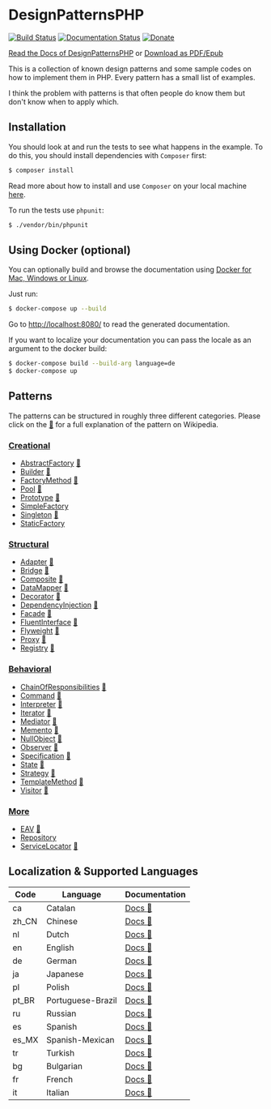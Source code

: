 # DesignPatternsPHP

[![Build Status](https://github.com/domnikl/DesignPatternsPHP/workflows/CI/badge.svg)](https://github.com/domnikl/DesignPatternsPHP/actions)
[![Documentation Status](https://readthedocs.org/projects/designpatternsphp/badge/?version=latest)](https://readthedocs.org/projects/designpatternsphp/?badge=latest)
[![Donate](https://img.shields.io/badge/donate-paypal-blue.svg?style=flat-square)](https://paypal.me/DominikLiebler)

[Read the Docs of DesignPatternsPHP](http://designpatternsphp.readthedocs.org)
or [Download as PDF/Epub](https://readthedocs.org/projects/designpatternsphp/downloads/)

This is a collection of known design patterns and some sample codes on how to implement them in PHP. Every pattern has a small list of examples.

I think the problem with patterns is that often people do know them but don't know when to apply which.

## Installation
You should look at and run the tests to see what happens in the example.
To do this, you should install dependencies with `Composer` first:

```bash
$ composer install
```

Read more about how to install and use `Composer` on your local machine [here](https://getcomposer.org/doc/00-intro.md#installation-linux-unix-osx).

To run the tests use `phpunit`:

```bash
$ ./vendor/bin/phpunit
```

## Using Docker (optional)

You can optionally build and browse the documentation using [Docker for Mac, Windows or Linux](https://docs.docker.com/compose/install/).

Just run:

```bash
$ docker-compose up --build
```

Go to [http://localhost:8080/](http://localhost:8080/) to read the generated documentation.

If you want to localize your documentation you can pass the locale as an argument to the docker build:

```bash
$ docker-compose build --build-arg language=de
$ docker-compose up
```

## Patterns

The patterns can be structured in roughly three different categories. Please click on the [:notebook:](http://en.wikipedia.org/wiki/Software_design_pattern) for a full explanation of the pattern on Wikipedia.

### [Creational](Creational)

* [AbstractFactory](Creational/AbstractFactory) [:notebook:](http://en.wikipedia.org/wiki/Abstract_factory_pattern)
* [Builder](Creational/Builder) [:notebook:](http://en.wikipedia.org/wiki/Builder_pattern)
* [FactoryMethod](Creational/FactoryMethod) [:notebook:](http://en.wikipedia.org/wiki/Factory_method_pattern)
* [Pool](Creational/Pool) [:notebook:](http://en.wikipedia.org/wiki/Object_pool_pattern)
* [Prototype](Creational/Prototype) [:notebook:](http://en.wikipedia.org/wiki/Prototype_pattern)
* [SimpleFactory](Creational/SimpleFactory)
* [Singleton](Creational/Singleton) [:notebook:](http://en.wikipedia.org/wiki/Singleton_pattern)
* [StaticFactory](Creational/StaticFactory)

### [Structural](Structural)

* [Adapter](Structural/Adapter) [:notebook:](http://en.wikipedia.org/wiki/Adapter_pattern)
* [Bridge](Structural/Bridge) [:notebook:](http://en.wikipedia.org/wiki/Bridge_pattern)
* [Composite](Structural/Composite) [:notebook:](http://en.wikipedia.org/wiki/Composite_pattern)
* [DataMapper](Structural/DataMapper) [:notebook:](http://en.wikipedia.org/wiki/Data_mapper_pattern)
* [Decorator](Structural/Decorator) [:notebook:](http://en.wikipedia.org/wiki/Decorator_pattern)
* [DependencyInjection](Structural/DependencyInjection) [:notebook:](http://en.wikipedia.org/wiki/Dependency_injection)
* [Facade](Structural/Facade) [:notebook:](http://en.wikipedia.org/wiki/Facade_pattern)
* [FluentInterface](Structural/FluentInterface) [:notebook:](http://en.wikipedia.org/wiki/Fluent_interface)
* [Flyweight](Structural/Flyweight) [:notebook:](https://en.wikipedia.org/wiki/Flyweight_pattern)
* [Proxy](Structural/Proxy) [:notebook:](http://en.wikipedia.org/wiki/Proxy_pattern)
* [Registry](Structural/Registry) [:notebook:](http://en.wikipedia.org/wiki/Service_locator_pattern)

### [Behavioral](Behavioral)

* [ChainOfResponsibilities](Behavioral/ChainOfResponsibilities) [:notebook:](http://en.wikipedia.org/wiki/Chain_of_responsibility_pattern)
* [Command](Behavioral/Command) [:notebook:](http://en.wikipedia.org/wiki/Command_pattern)
* [Interpreter](Behavioral/Interpreter) [:notebook:](https://en.wikipedia.org/wiki/Interpreter_pattern)  
* [Iterator](Behavioral/Iterator) [:notebook:](http://en.wikipedia.org/wiki/Iterator_pattern)
* [Mediator](Behavioral/Mediator) [:notebook:](http://en.wikipedia.org/wiki/Mediator_pattern)
* [Memento](Behavioral/Memento) [:notebook:](http://en.wikipedia.org/wiki/Memento_pattern)
* [NullObject](Behavioral/NullObject) [:notebook:](http://en.wikipedia.org/wiki/Null_Object_pattern)
* [Observer](Behavioral/Observer) [:notebook:](http://en.wikipedia.org/wiki/Observer_pattern)
* [Specification](Behavioral/Specification) [:notebook:](http://en.wikipedia.org/wiki/Specification_pattern)
* [State](Behavioral/State) [:notebook:](http://en.wikipedia.org/wiki/State_pattern)
* [Strategy](Behavioral/Strategy) [:notebook:](http://en.wikipedia.org/wiki/Strategy_pattern)
* [TemplateMethod](Behavioral/TemplateMethod) [:notebook:](http://en.wikipedia.org/wiki/Template_method_pattern)
* [Visitor](Behavioral/Visitor) [:notebook:](http://en.wikipedia.org/wiki/Visitor_pattern)

### [More](More)

* [EAV](More/EAV) [:notebook:](https://en.wikipedia.org/wiki/Entity%E2%80%93attribute%E2%80%93value_model)
* [Repository](More/Repository)
* [ServiceLocator](More/ServiceLocator) [:notebook:](http://en.wikipedia.org/wiki/Service_locator_pattern)

## Localization & Supported Languages

| Code  | Language  |    Documentation   |
| ------------------|-------------|------|
| ca    | Catalan   | [Docs :notebook:](https://designpatternsphp.readthedocs.io/ca/latest/README.html) |
| zh_CN | Chinese   | [Docs :notebook:](https://designpatternsphp.readthedocs.io/zh_CN/latest/README.html) |
| nl    | Dutch     | [Docs :notebook:](https://designpatternsphp.readthedocs.io/nl/latest/README.html) |
| en    | English   | [Docs :notebook:](https://designpatternsphp.readthedocs.io/en/latest/README.html) |
| de    | German    | [Docs :notebook:](https://designpatternsphp.readthedocs.io/de/latest/README.html) |
| ja    | Japanese  | [Docs :notebook:](https://designpatternsphp.readthedocs.io/ja/latest/README.html) |
| pl    | Polish    | [Docs :notebook:](https://designpatternsphp.readthedocs.io/pl/latest/README.html) |
| pt_BR | Portuguese-Brazil | [Docs :notebook:](https://designpatternsphp.readthedocs.io/pt_BR/latest/README.html) |
| ru    | Russian   | [Docs :notebook:](https://designpatternsphp.readthedocs.io/ru/latest/README.html) |
| es    | Spanish   | [Docs :notebook:](https://designpatternsphp.readthedocs.io/es/latest/README.html) |
| es_MX | Spanish-Mexican | [Docs :notebook:](https://designpatternsphp.readthedocs.io/es_MX/latest/README.html) |
| tr    | Turkish   | [Docs :notebook:](https://designpatternsphp.readthedocs.io/tr/latest/README.html) |
| bg    | Bulgarian | [Docs :notebook:](https://designpatternsphp.readthedocs.io/bg/latest/README.html) |
| fr    | French | [Docs :notebook:](https://designpatternsphp.readthedocs.io/fr/latest/README.html) |
| it    | Italian | [Docs :notebook:](https://designpatternsphp.readthedocs.io/it/latest/README.html) |